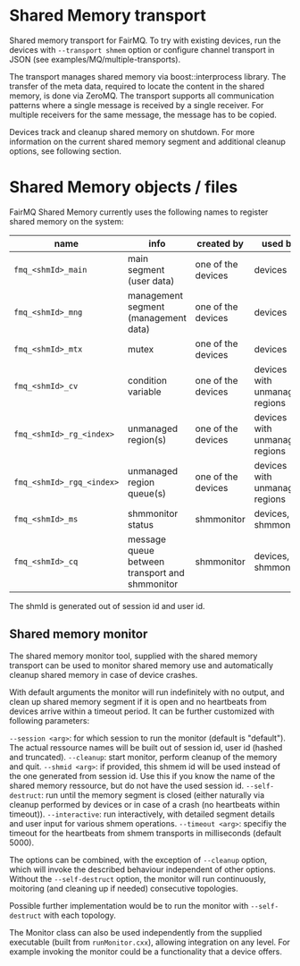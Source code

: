 # Shared Memory transport

Shared memory transport for FairMQ. To try with existing devices, run the devices with `--transport shmem` option or configure channel transport in JSON (see examples/MQ/multiple-transports).

The transport manages shared memory via boost::interprocess library. The transfer of the meta data, required to locate the content in the shared memory, is done via ZeroMQ. The transport supports all communication patterns where a single message is received by a single receiver. For multiple receivers for the same message, the message has to be copied.

Devices track and cleanup shared memory on shutdown. For more information on the current shared memory segment and additional cleanup options, see following section.

# Shared Memory objects / files

FairMQ Shared Memory currently uses the following names to register shared memory on the system:

| name                      | info                                           | created by         | used by                        |
| ------------------------- | ---------------------------------------------- | ------------------ | ------------------------------ |
| `fmq_<shmId>_main`        | main segment (user data)                       | one of the devices | devices                        |
| `fmq_<shmId>_mng`         | management segment (management data)           | one of the devices | devices                        |
| `fmq_<shmId>_mtx`         | mutex                                          | one of the devices | devices                        |
| `fmq_<shmId>_cv`          | condition variable                             | one of the devices | devices with unmanaged regions |
| `fmq_<shmId>_rg_<index>`  | unmanaged region(s)                            | one of the devices | devices with unmanaged regions |
| `fmq_<shmId>_rgq_<index>` | unmanaged region queue(s)                      | one of the devices | devices with unmanaged regions |
| `fmq_<shmId>_ms`          | shmmonitor status                              | shmmonitor         | devices, shmmonitor            |
| `fmq_<shmId>_cq`          | message queue between transport and shmmonitor | shmmonitor         | devices, shmmonitor            |

The shmId is generated out of session id and user id.

## Shared memory monitor

The shared memory monitor tool, supplied with the shared memory transport can be used to monitor shared memory use and automatically cleanup shared memory in case of device crashes.

With default arguments the monitor will run indefinitely with no output, and clean up shared memory segment if it is open and no heartbeats from devices arrive within a timeout period. It can be further customized with following parameters:

  `--session <arg>`: for which session to run the monitor (default is "default"). The actual ressource names will be built out of session id, user id (hashed and truncated).
  `--cleanup`: start monitor, perform cleanup of the memory and quit.
  `--shmid <arg>`: if provided, this shmem id will be used instead of the one generated from session id. Use this if you know the name of the shared memory ressource, but do not have the used session id.
  `--self-destruct`: run until the memory segment is closed (either naturally via cleanup performed by devices or in case of a crash (no heartbeats within timeout)).
  `--interactive`: run interactively, with detailed segment details and user input for various shmem operations.
  `--timeout <arg>`: specifiy the timeout for the heartbeats from shmem transports in milliseconds (default 5000).

The options can be combined, with the exception of `--cleanup` option, which will invoke the described behaviour independent of other options.
Without the `--self-destruct` option, the monitor will run continuously, moitoring (and cleaning up if needed) consecutive topologies.

Possible further implementation would be to run the monitor with `--self-destruct` with each topology.

The Monitor class can also be used independently from the supplied executable (built from `runMonitor.cxx`), allowing integration on any level. For example invoking the monitor could be a functionality that a device offers.
